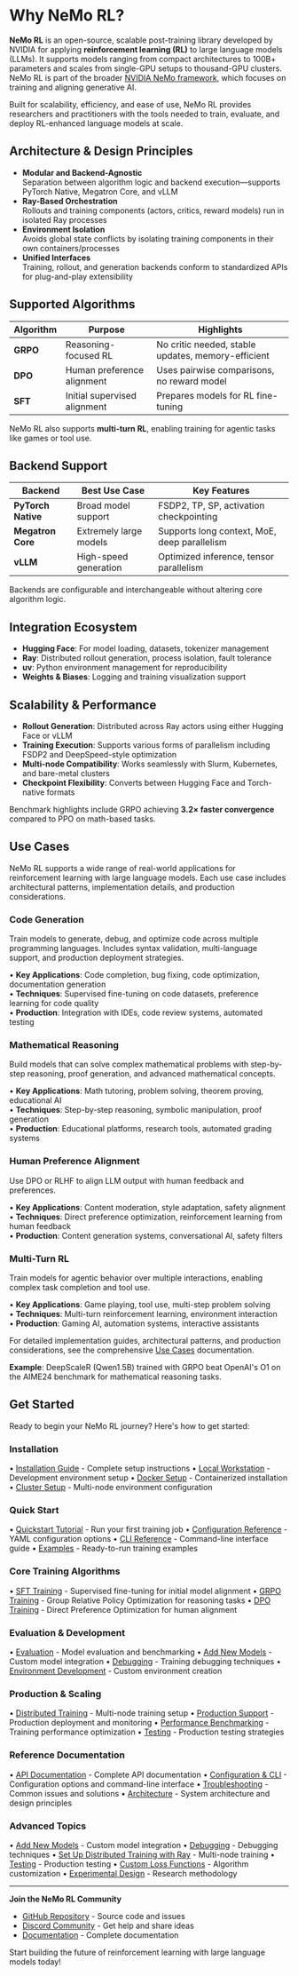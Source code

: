 # Why NeMo RL?

**NeMo RL** is an open-source, scalable post-training library developed by NVIDIA for applying **reinforcement learning (RL)** to large language models (LLMs). It supports models ranging from compact architectures to 100B+ parameters and scales from single-GPU setups to thousand-GPU clusters. NeMo RL is part of the broader [NVIDIA NeMo framework](https://docs.nvidia.com/nemo/rl/latest/index.html), which focuses on training and aligning generative AI.

Built for scalability, efficiency, and ease of use, NeMo RL provides researchers and practitioners with the tools needed to train, evaluate, and deploy RL-enhanced language models at scale.

## Architecture & Design Principles

- **Modular and Backend-Agnostic**  
  Separation between algorithm logic and backend execution—supports PyTorch Native, Megatron Core, and vLLM
- **Ray-Based Orchestration**  
  Rollouts and training components (actors, critics, reward models) run in isolated Ray processes
- **Environment Isolation**  
  Avoids global state conflicts by isolating training components in their own containers/processes
- **Unified Interfaces**  
  Training, rollout, and generation backends conform to standardized APIs for plug-and-play extensibility

## Supported Algorithms

| Algorithm | Purpose                    | Highlights                                |
|----------|-----------------------------|-------------------------------------------|
| **GRPO** | Reasoning-focused RL        | No critic needed, stable updates, memory-efficient |
| **DPO**  | Human preference alignment  | Uses pairwise comparisons, no reward model |
| **SFT**  | Initial supervised alignment| Prepares models for RL fine-tuning         |

NeMo RL also supports **multi-turn RL**, enabling training for agentic tasks like games or tool use.

## Backend Support

| Backend         | Best Use Case              | Key Features                                   |
|----------------|----------------------------|------------------------------------------------|
| **PyTorch Native** | Broad model support         | FSDP2, TP, SP, activation checkpointing        |
| **Megatron Core**  | Extremely large models      | Supports long context, MoE, deep parallelism   |
| **vLLM**           | High-speed generation       | Optimized inference, tensor parallelism        |

Backends are configurable and interchangeable without altering core algorithm logic.

## Integration Ecosystem

- **Hugging Face**: For model loading, datasets, tokenizer management
- **Ray**: Distributed rollout generation, process isolation, fault tolerance
- **uv**: Python environment management for reproducibility
- **Weights & Biases**: Logging and training visualization support

## Scalability & Performance

- **Rollout Generation**: Distributed across Ray actors using either Hugging Face or vLLM
- **Training Execution**: Supports various forms of parallelism including FSDP2 and DeepSpeed-style optimization
- **Multi-node Compatibility**: Works seamlessly with Slurm, Kubernetes, and bare-metal clusters
- **Checkpoint Flexibility**: Converts between Hugging Face and Torch-native formats

Benchmark highlights include GRPO achieving **3.2× faster convergence** compared to PPO on math-based tasks.

## Use Cases

NeMo RL supports a wide range of real-world applications for reinforcement learning with large language models. Each use case includes architectural patterns, implementation details, and production considerations.

### **Code Generation**
Train models to generate, debug, and optimize code across multiple programming languages. Includes syntax validation, multi-language support, and production deployment strategies.

• **Key Applications**: Code completion, bug fixing, code optimization, documentation generation  
• **Techniques**: Supervised fine-tuning on code datasets, preference learning for code quality  
• **Production**: Integration with IDEs, code review systems, automated testing

### **Mathematical Reasoning**
Build models that can solve complex mathematical problems with step-by-step reasoning, proof generation, and advanced mathematical concepts.

• **Key Applications**: Math tutoring, problem solving, theorem proving, educational AI  
• **Techniques**: Step-by-step reasoning, symbolic manipulation, proof generation  
• **Production**: Educational platforms, research tools, automated grading systems

### **Human Preference Alignment**
Use DPO or RLHF to align LLM output with human feedback and preferences.

• **Key Applications**: Content moderation, style adaptation, safety alignment  
• **Techniques**: Direct preference optimization, reinforcement learning from human feedback  
• **Production**: Content generation systems, conversational AI, safety filters

### **Multi-Turn RL**
Train models for agentic behavior over multiple interactions, enabling complex task completion and tool use.

• **Key Applications**: Game playing, tool use, multi-step problem solving  
• **Techniques**: Multi-turn reinforcement learning, environment interaction  
• **Production**: Gaming AI, automation systems, interactive assistants

For detailed implementation guides, architectural patterns, and production considerations, see the comprehensive [Use Cases](../tutorials-examples/use-cases/index) documentation.

**Example**: DeepScaleR (Qwen1.5B) trained with GRPO beat OpenAI's O1 on the AIME24 benchmark for mathematical reasoning tasks.

## Get Started

Ready to begin your NeMo RL journey? Here's how to get started:

### **Installation**
• [Installation Guide](../get-started/installation) - Complete setup instructions
• [Local Workstation](../get-started/local-workstation) - Development environment setup
• [Docker Setup](../get-started/docker) - Containerized installation
• [Cluster Setup](../get-started/cluster) - Multi-node environment configuration

### **Quick Start**
• [Quickstart Tutorial](../get-started/quickstart) - Run your first training job
• [Configuration Reference](../configuration-cli/configuration-reference) - YAML configuration options
• [CLI Reference](../configuration-cli/cli-reference) - Command-line interface guide
• [Examples](../tutorials-examples/index) - Ready-to-run training examples

### **Core Training Algorithms**
• [SFT Training](../guides/training-algorithms/sft) - Supervised fine-tuning for initial model alignment
• [GRPO Training](../guides/training-algorithms/grpo) - Group Relative Policy Optimization for reasoning tasks
• [DPO Training](../guides/training-algorithms/dpo) - Direct Preference Optimization for human alignment

### **Evaluation & Development**
• [Evaluation](../guides/training-algorithms/eval) - Model evaluation and benchmarking
• [Add New Models](../guides/model-development/adding-new-models) - Custom model integration
• [Debugging](../guides/environment-data/debugging) - Training debugging techniques
• [Environment Development](../guides/environment-data/environment-development) - Custom environment creation

### **Production & Scaling**
• [Distributed Training](../advanced/performance/distributed-training) - Multi-node training setup
• [Production Support](../guides/production-support/index) - Production deployment and monitoring
• [Performance Benchmarking](../advanced/performance/benchmarking) - Training performance optimization
• [Testing](../guides/production-support/testing) - Production testing strategies

### **Reference Documentation**
• [API Documentation](../api-docs/index) - Complete API documentation
• [Configuration & CLI](../configuration-cli/index) - Configuration options and command-line interface
• [Troubleshooting](../configuration-cli/troubleshooting) - Common issues and solutions
• [Architecture](../about/architecture) - System architecture and design principles

### **Advanced Topics**
• [Add New Models](../guides/model-development/adding-new-models) - Custom model integration
• [Debugging](../guides/environment-data/debugging) - Debugging techniques
• [Set Up Distributed Training with Ray](../advanced/performance/distributed-training) - Multi-node training
• [Testing](../guides/production-support/testing) - Production testing
• [Custom Loss Functions](../advanced/research/custom-algorithms) - Algorithm customization
• [Experimental Design](../advanced/research/experimental-design) - Research methodology

---

**Join the NeMo RL Community**
- [GitHub Repository](https://github.com/NVIDIA-NeMo/RL) - Source code and issues
- [Discord Community](https://discord.gg/nvidia-nemo) - Get help and share ideas
- [Documentation](https://docs.nvidia.com/nemo-rl/) - Complete documentation

Start building the future of reinforcement learning with large language models today! 